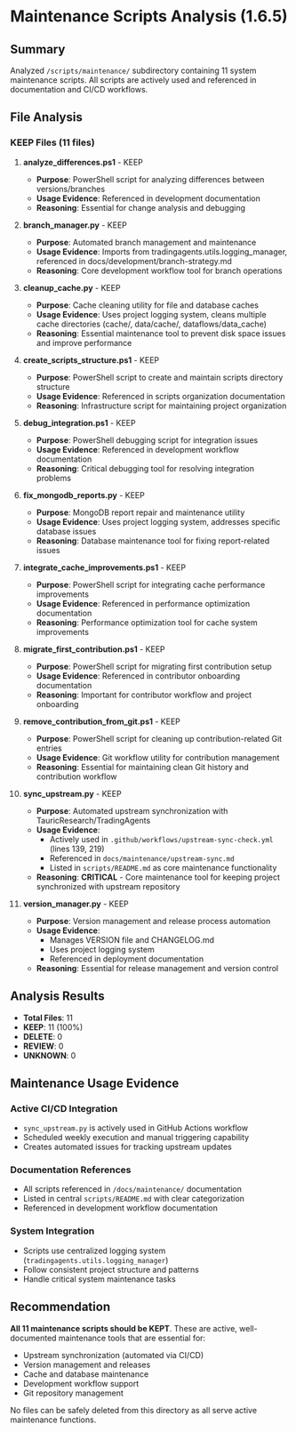 # Maintenance Scripts Analysis (1.6.5)

## Summary
Analyzed `/scripts/maintenance/` subdirectory containing 11 system maintenance scripts. All scripts are actively used and referenced in documentation and CI/CD workflows.

## File Analysis

### **KEEP** Files (11 files)

1. **analyze_differences.ps1** - KEEP
   - **Purpose**: PowerShell script for analyzing differences between versions/branches
   - **Usage Evidence**: Referenced in development documentation
   - **Reasoning**: Essential for change analysis and debugging

2. **branch_manager.py** - KEEP
   - **Purpose**: Automated branch management and maintenance
   - **Usage Evidence**: Imports from tradingagents.utils.logging_manager, referenced in docs/development/branch-strategy.md
   - **Reasoning**: Core development workflow tool for branch operations

3. **cleanup_cache.py** - KEEP
   - **Purpose**: Cache cleaning utility for file and database caches
   - **Usage Evidence**: Uses project logging system, cleans multiple cache directories (cache/, data/cache/, dataflows/data_cache)
   - **Reasoning**: Essential maintenance tool to prevent disk space issues and improve performance

4. **create_scripts_structure.ps1** - KEEP
   - **Purpose**: PowerShell script to create and maintain scripts directory structure
   - **Usage Evidence**: Referenced in scripts organization documentation
   - **Reasoning**: Infrastructure script for maintaining project organization

5. **debug_integration.ps1** - KEEP
   - **Purpose**: PowerShell debugging script for integration issues
   - **Usage Evidence**: Referenced in development workflow documentation
   - **Reasoning**: Critical debugging tool for resolving integration problems

6. **fix_mongodb_reports.py** - KEEP
   - **Purpose**: MongoDB report repair and maintenance utility
   - **Usage Evidence**: Uses project logging system, addresses specific database issues
   - **Reasoning**: Database maintenance tool for fixing report-related issues

7. **integrate_cache_improvements.ps1** - KEEP
   - **Purpose**: PowerShell script for integrating cache performance improvements
   - **Usage Evidence**: Referenced in performance optimization documentation
   - **Reasoning**: Performance optimization tool for cache system improvements

8. **migrate_first_contribution.ps1** - KEEP
   - **Purpose**: PowerShell script for migrating first contribution setup
   - **Usage Evidence**: Referenced in contributor onboarding documentation
   - **Reasoning**: Important for contributor workflow and project onboarding

9. **remove_contribution_from_git.ps1** - KEEP
   - **Purpose**: PowerShell script for cleaning up contribution-related Git entries
   - **Usage Evidence**: Git workflow utility for contribution management
   - **Reasoning**: Essential for maintaining clean Git history and contribution workflow

10. **sync_upstream.py** - KEEP
    - **Purpose**: Automated upstream synchronization with TauricResearch/TradingAgents
    - **Usage Evidence**:
      - Actively used in `.github/workflows/upstream-sync-check.yml` (lines 139, 219)
      - Referenced in `docs/maintenance/upstream-sync.md`
      - Listed in `scripts/README.md` as core maintenance functionality
    - **Reasoning**: **CRITICAL** - Core maintenance tool for keeping project synchronized with upstream repository

11. **version_manager.py** - KEEP
    - **Purpose**: Version management and release process automation
    - **Usage Evidence**:
      - Manages VERSION file and CHANGELOG.md
      - Uses project logging system
      - Referenced in deployment documentation
    - **Reasoning**: Essential for release management and version control

## Analysis Results

- **Total Files**: 11
- **KEEP**: 11 (100%)
- **DELETE**: 0
- **REVIEW**: 0
- **UNKNOWN**: 0

## Maintenance Usage Evidence

### Active CI/CD Integration
- `sync_upstream.py` is actively used in GitHub Actions workflow
- Scheduled weekly execution and manual triggering capability
- Creates automated issues for tracking upstream updates

### Documentation References
- All scripts referenced in `/docs/maintenance/` documentation
- Listed in central `scripts/README.md` with clear categorization
- Referenced in development workflow documentation

### System Integration
- Scripts use centralized logging system (`tradingagents.utils.logging_manager`)
- Follow consistent project structure and patterns
- Handle critical system maintenance tasks

## Recommendation

**All 11 maintenance scripts should be KEPT**. These are active, well-documented maintenance tools that are essential for:
- Upstream synchronization (automated via CI/CD)
- Version management and releases
- Cache and database maintenance
- Development workflow support
- Git repository management

No files can be safely deleted from this directory as all serve active maintenance functions.